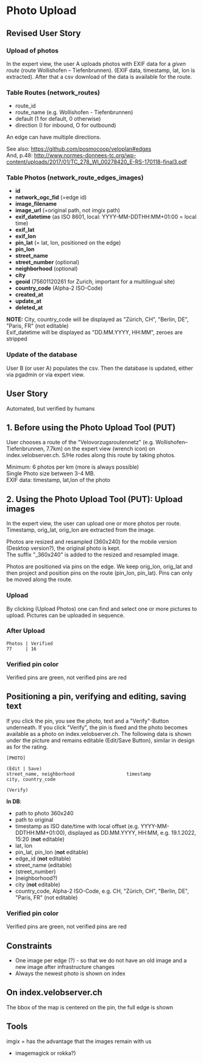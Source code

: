 # Photo Upload


## Revised User Story

### Upload of photos
In the expert view, the user A uploads photos with EXIF data for a *given route* (route Wollishofen – Tiefenbrunnen). 
(EXIF data, timestamp, lat, lon is extracted). After that a csv download of the data is available for the route. 


### Table Routes (network_routes)
- route_id
- route_name (e.g. Wollishofen - Tiefenbrunnen)
- default (1 for default, 0 otherwise)
- direction (I for inbound, O for outbound) 

An edge can have multiple directions.
                       
See also: https://github.com/posmocoop/veloplan#edges                   
And, p.48: http://www.normes-donnees-tc.org/wp-content/uploads/2017/01/TC_278_WI_00278420_E-RS-170118-final3.pdf

### Table Photos (network_route_edges_images)
- **id**
- **network_ogc_fid** (=edge id)
- **image_filename** 
- **image_url** (=original path, not imgix path)
- **exif_datetime** (as ISO 8601, local: YYYY-MM-DDTHH:MM+01:00 = local time)
- **exif_lat**
- **exif_lon**
- **pin_lat** (= lat, lon, positioned on the edge)
- **pin_lon** 
- **street_name**
- **street_number** (optional)
- **neighborhood** (optional)
- **city**
- **geoid** (75601120261 for Zurich, important for a multilingual site)
- **country_code** (Alpha-2 ISO-Code)  
- **created_at**
- **update_at**
- **deleted_at**

**NOTE:** 
City, country_code will be displayed as "Zürich, CH", "Berlin, DE", "Paris, FR" (not editable)                   
Exif_datetime will be displayed as "DD.MM.YYYY, HH:MM", zeroes are stripped

### Update of the database
User B (or user A) populates the csv. Then the database is updated, either via pgadmin or via expert view. 




## User Story 
Automated, but verified by humans

## 1. Before using the Photo Upload Tool (PUT)
User chooses a route of the "Velovorzugsroutennetz" (e.g. Wollishofen–Tiefenbrunnen, 7.7km) on the expert view (wrench icon) on index.velobserver.ch. 
S/He rodes along this route by taking photos. 

Minimum: 6 photos per km (more is always possible)    
Single Photo size between 3-4 MB.               
EXIF data: timestamp, lat,lon of the photo              

## 2. Using the Photo Upload Tool (PUT): Upload images
In the expert view, the user can upload one or more photos per route.        
Timestamp, orig_lat, orig_lon are extracted from the image.          
               
Photos are resized and resampled (360x240) for the mobile version (Desktop version?), the original photo is kept.  
The suffix "_360x240" is added to the resized and resampled image.                    
            
Photos are positioned via pins on the edge. We keep orig_lon, orig_lat and then project and position pins on the route (pin_lon, pin_lat). Pins can only be moved along the route.        

### Upload 
By clicking (Upload Photos) one can find and select one or more pictures to upload. Pictures can be uploaded in sequence. 

### After Upload
```
Photos | Verified                 
77     | 16       
```   

### Verified pin color
Verified pins are green, not verified pins are red


## Positioning a pin, verifying and editing, saving text  

If you click the pin, you see the photo, text and a "Verify"-Button underneath. If you click "Verify", the pin is fixed and the photo becomes available as a photo on index.velobserver.ch. The following data is shown under the picture and remains editable (Edit/Save Button), similar in design as for the rating. 
```
[PHOTO]
          
(Edit | Save)            
street_name, neighborhood                   timestamp
city, country_code

(Verify)
```

**In DB**: 
- path to photo 360x240
- path to original
- timestamp as ISO date/time with local offset (e.g. YYYY-MM-DDTHH:MM+01:00), displayed as DD.MM.YYYY, HH:MM, e.g. 19.1.2022, 15:20 (**not** editable)
- lat, lon
- pin_lat, pin_lon (**not** editable)
- edge_id (**not** editable)
- street_name (editable)
- (street_number)
- (neighborhood?)
- city (**not** editable)
- country_code, Alpha-2 ISO-Code, e.g. CH, "Zürich, CH", "Berlin, DE", "Paris, FR" (not editable)

### Verified pin color
Verified pins are green, not verified pins are red


## Constraints
- One image per edge (?) - so that we do not have an old image and a new image after infrastructure changes
- Always the newest photo is shown on index

## On index.velobserver.ch
The bbox of the map is centered on the pin, the full edge is shown


## Tools
imgix = has the advantage that the images remain with us
- imagemagick or rokka?)








